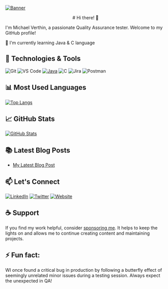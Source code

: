 [![Banner](https://media.licdn.com/dms/image/D4D16AQG3zL-y-Al-fg/profile-displaybackgroundimage-shrink_350_1400/0/1695199553428?e=1705536000&v=beta&t=rw6zpgmZI3L9SUMTvPy_ZLqMlw_BpZcv6OxC-ZKvu3Y)](https://media.licdn.com/dms/image/D4D16AQG3zL-y-Al-fg/profile-displaybackgroundimage-shrink_350_1400/0/1695199553428?e=1705536000&v=beta&t=rw6zpgmZI3L9SUMTvPy_ZLqMlw_BpZcv6OxC-ZKvu3Y)

<p align="center">
# Hi there! 👋

I'm Michael Verthin, a passionate Quality Assurance tester. Welcome to my GitHub profile! 

🌱 I'm currently learning Java & C language
</p>

## 🔧 Technologies & Tools

![Git](https://img.shields.io/badge/-Git-F05032?style=flat&logo=git&logoColor=white)
![VS Code](https://img.shields.io/badge/-VS%20Code-007ACC?style=flat&logo=visual-studio-code&logoColor=white)
[![Java](https://img.shields.io/badge/-Java-007396?style=flat&logo=java&logoColor=white)](https://www.java.com/)
![C](https://img.shields.io/badge/-C-00599C?style=flat&logo=c&logoColor=white)
![Jira](https://img.shields.io/badge/-Jira-0052CC?style=flat&logo=jira-software&logoColor=white)
![Postman](https://img.shields.io/badge/-Postman-FF6C37?style=flat&logo=postman&logoColor=white)

## 📊 Most Used Languages

[![Top Langs](https://github-readme-stats.vercel.app/api/top-langs/?username=MichaelVerthin&layout=compact)](https://github.com/MichaelVerthin)

## 📈 GitHub Stats

[![GitHub Stats](https://github-readme-stats.vercel.app/api?username=MichaelVerthin&count_private=true&show_icons=true&theme=radical)](https://github.com/MichaelVerthin)


## 📚 Latest Blog Posts

<!-- BLOG-POST-LIST:START -->
- [My Latest Blog Post](https://medium.com/@MichaelVerthin)
<!-- BLOG-POST-LIST:END -->

## 📫 Let's Connect

[![LinkedIn](https://img.shields.io/badge/-LinkedIn-0077B5?style=flat&logo=LinkedIn&logoColor=white)](https://www.linkedin.com/in/michael-verthin/)
[![Twitter](https://img.shields.io/badge/-Twitter-1DA1F2?style=flat&logo=Twitter&logoColor=white)](https://twitter.com/MishaSpren)
[![Website](https://img.shields.io/badge/-Website-%23000000?style=flat)](https://michaelverthin.github.io/qa)


## ☕ Support

If you find my work helpful, consider [sponsoring me](https://github.com/sponsors/MichaelVerthin). It helps to keep the lights on and allows me to continue creating content and maintaining projects.

## ⚡ Fun fact:

WI once found a critical bug in production by following a butterfly effect of seemingly unrelated minor issues during a testing session. Always expect the unexpected in QA!

